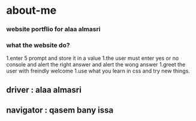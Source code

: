 # about-me
### website portflio for alaa almasri
### what the website do?
1.enter 5 prompt and store it in a value
1.the user must enter yes or no console and alert the right answer and alert the wong answer
1.greet the user with freindly welcome
1.use what you learn in css and try new things.

## driver : alaa almasri
## navigator : qasem bany issa
